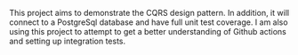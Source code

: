 This project aims to demonstrate the CQRS design pattern. In addition, it will connect to a PostgreSql database and have full unit test coverage. 
I am also using this project to attempt to get a better understanding of Github actions and setting up integration tests.
